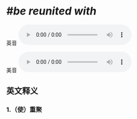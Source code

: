 # ***\#be reunited with*** 
英音
<audio src="./media/be reunited with1_AAC.aac" controls="controls"></audio>

美音
<audio src="./media/be reunited with2_AAC.aac" controls="controls"></audio>



  

英文释义
---
### 1.**（使）重聚**  



